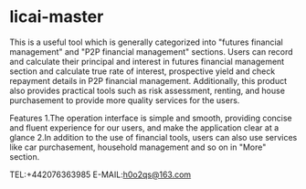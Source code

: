 # licai-master

This is a useful tool which is generally categorized into "futures financial management" and "P2P financial management" sections. Users can record and calculate their principal and interest in futures financial management section and calculate true rate of interest, prospective yield and check repayment details in P2P financial management. Additionally, this product also provides practical tools such as risk assessment, renting, and house purchasement to provide more quality services for the users.

Features
1.The operation interface is simple and smooth, providing concise and fluent experience for our users, and make the application clear at a glance
2.In addition to the use of financial tools, users can also use services like car purchasement, household management and so on in "More" section.

TEL:+442076363985
E-MAIL:h0o2qs@163.com

